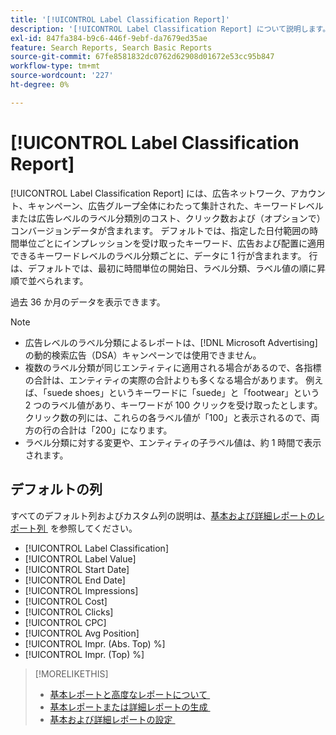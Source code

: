 ```yaml
---
title: '[!UICONTROL Label Classification Report]'
description: '[!UICONTROL Label Classification Report] について説明します。'
exl-id: 847fa384-b9c6-446f-9ebf-da7679ed35ae
feature: Search Reports, Search Basic Reports
source-git-commit: 67fe8581832dc0762d62908d01672e53cc95b847
workflow-type: tm+mt
source-wordcount: '227'
ht-degree: 0%

---
```


# [!UICONTROL Label Classification Report]

[!UICONTROL Label Classification Report] には、広告ネットワーク、アカウント、キャンペーン、広告グループ全体にわたって集計された、キーワードレベルまたは広告レベルのラベル分類別のコスト、クリック数および（オプションで）コンバージョンデータが含まれます。 デフォルトでは、指定した日付範囲の時間単位ごとにインプレッションを受け取ったキーワード、広告および配置に適用できるキーワードレベルのラベル分類ごとに、データに 1 行が含まれます。 行は、デフォルトでは、最初に時間単位の開始日、ラベル分類、ラベル値の順に昇順で並べられます。

過去 36 か月のデータを表示できます。

>[!NOTE]
>
>* 広告レベルのラベル分類によるレポートは、[!DNL Microsoft Advertising] の動的検索広告（DSA）キャンペーンでは使用できません。
>* 複数のラベル分類が同じエンティティに適用される場合があるので、各指標の合計は、エンティティの実際の合計よりも多くなる場合があります。 例えば、「suede shoes」というキーワードに「suede」と「footwear」という 2 つのラベル値があり、キーワードが 100 クリックを受け取ったとします。 クリック数の列には、これらの各ラベル値が「100」と表示されるので、両方の行の合計は「200」になります。
>* ラベル分類に対する変更や、エンティティの子ラベル値は、約 1 時間で表示されます。

## デフォルトの列

すべてのデフォルト列およびカスタム列の説明は、[&#x200B; 基本および詳細レポートのレポート列 &#x200B;](basic-advanced-report-columns.md) を参照してください。

* [!UICONTROL Label Classification]
* [!UICONTROL Label Value]
* [!UICONTROL Start Date]
* [!UICONTROL End Date]
* [!UICONTROL Impressions]
* [!UICONTROL Cost]
* [!UICONTROL Clicks]
* [!UICONTROL CPC]
* [!UICONTROL Avg Position]
* [!UICONTROL Impr. (Abs. Top) %]
* [!UICONTROL Impr. (Top) %]

>[!MORELIKETHIS]
>
>* [&#x200B; 基本レポートと高度なレポートについて &#x200B;](basic-advanced-report-about.md)
>* [&#x200B; 基本レポートまたは詳細レポートの生成 &#x200B;](basic-advanced-report-generate.md)
>* [&#x200B; 基本および詳細レポートの設定 &#x200B;](basic-advanced-report-settings.md)
